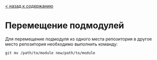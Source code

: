 [< назад к содержанию](/skillgit/readme.md)

# Перемещение подмодулей

Для перемещение подмодуля из одного места репозитория в другое место репозитория необходимо выполнить команду:
```
git mv /path/to/module new/path/to/module
```